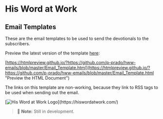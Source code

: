 
# His Word at Work

## Email Templates

These are the email templates to be used to send the devotionals to the subscribers.

Preview the latest version of the template [here](https://htmlpreview.github.io/?https://github.com/p-prado/hww-emails/blob/master/Email_Template.html "Preview the HTML Document"):

[https://htmlpreview.github.io/?https://github.com/p-prado/hww-emails/blob/master/Email_Template.html](https://htmlpreview.github.io/?https://github.com/p-prado/hww-emails/blob/master/Email_Template.html "Preview the HTML Document")

The links on this template are non-working, because they link to RSS tags to be used when sending out the email.

[![His Word at Work Logo](https://hiswordatwork.com/wp-content/uploads/2021/02/cropped-Dark-logo-witrh-text.png "https://hiswordatwork.com")](https://hiswordatwork.com/)

> :memo: **Note:** Still in development.